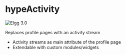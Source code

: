 hypeActivity
============
![Elgg 3.0](https://img.shields.io/badge/Elgg-3.0-orange.svg?style=flat-square)

Replaces profile pages with an activity stream

* Activity streams as main attribute of the profile page
* Extendable with custom modules/widgets
